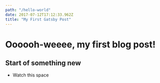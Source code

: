 ```yaml
---
path: "/hello-world"
date: 2017-07-12T17:12:33.962Z
title: "My First Gatsby Post"
---
```


# Oooooh-weeee, my first blog post!

## Start of something new

- Watch this space
